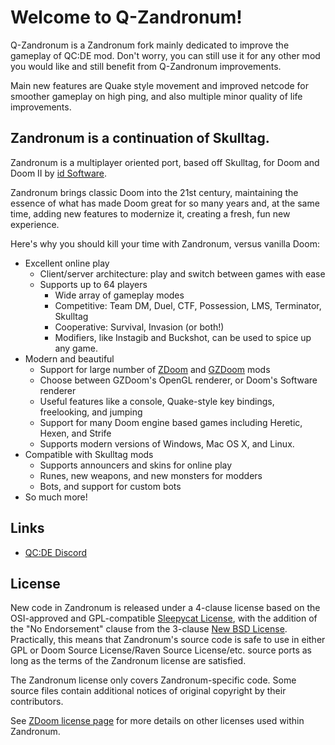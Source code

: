 Welcome to Q-Zandronum!
=====================

Q-Zandronum is a Zandronum fork mainly dedicated to improve the gameplay of QC:DE mod. Don't worry, you can still use it for any other mod you would like and still benefit from Q-Zandronum improvements.

Main new features are Quake style movement and improved netcode for smoother gameplay on high ping, and also multiple minor quality of life improvements.


Zandronum is a continuation of Skulltag.
---------------------------

Zandronum is a multiplayer oriented port, based off Skulltag, for Doom and Doom II by [id Software](http://www.idsoftware.com/).

Zandronum brings classic Doom into the 21st century, maintaining the essence of what has made Doom great for so many years and, at the same time, adding new features to modernize it, creating a fresh, fun new experience.

Here's why you should kill your time with Zandronum, versus vanilla Doom:
 
* Excellent online play
    * Client/server architecture: play and switch between games with ease
    * Supports up to 64 players
        * Wide array of gameplay modes
        * Competitive: Team DM, Duel, CTF, Possession, LMS, Terminator, Skulltag
        * Cooperative: Survival, Invasion (or both!)
        * Modifiers, like Instagib and Buckshot, can be used to spice up any game.
* Modern and beautiful
    * Support for large number of [ZDoom](http://zdoom.org) and [GZDoom](http://www.osnanet.de/c.oelckers/gzdoom/index.html) mods
    * Choose between GZDoom's OpenGL renderer, or Doom's Software renderer
    * Useful features like a console, Quake-style key bindings, freelooking, and jumping
    * Support for many Doom engine based games including Heretic, Hexen, and Strife
    * Supports modern versions of Windows, Mac OS X, and Linux.
* Compatible with Skulltag mods
    * Supports announcers and skins for online play
    * Runes, new weapons, and new monsters for modders
    * Bots, and support for custom bots
* So much more!

Links
-----

* [QC:DE Discord](https://discord.com/invite/RN9hhmA)


License
-------

New code in Zandronum is released under a 4-clause license based on the OSI-approved and GPL-compatible [Sleepycat License](http://www.opensource.org/licenses/Sleepycat), with the addition of the "No Endorsement" clause from the 3-clause [New BSD License](http://www.opensource.org/licenses/BSD-3-Clause).  Practically, this means that Zandronum's source code is safe to use in either GPL or Doom Source License/Raven Source License/etc. source ports as long as the terms of the Zandronum license are satisfied.

The Zandronum license only covers Zandronum-specific code.  Some source files contain additional notices of original copyright by their contributors.

See [ZDoom license page](http://zdoom.org/wiki/license) for more details on other licenses used within Zandronum.
